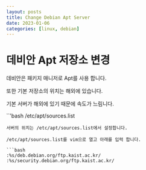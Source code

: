 ```yaml
---
layout: posts
title: Change Debian Apt Server
date: 2023-01-06
categories: [linux, debian]
---
```


# 데비안 Apt 저장소 변경

데비안은 패키지 매니저로 Apt를 사용 합니다.

또한 기본 저장소의 위치는 해외에 있습니다.

기본 서버가 해외에 있기 때문에 속도가 느림니다.

``'bash
/etc/apt/sources.list

```
서버의 위치는 /etc/apt/sources.list에서 설정합니다.

/etc/apt/sources.list를 vim으로 열고 아래를 입력 합니다.

```bash
:%s/deb.debian.org/ftp.kaist.ac.kr/
:%s/security.debian.org/ftp.kaist.ac.kr/
```
